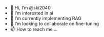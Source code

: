 - 👋 Hi, I’m @ski2040
- 👀 I’m interested in ai
- 🌱 I’m currently implementing RAG
- 💞️ I’m looking to collaborate on fine-tuning
- 📫 How to reach me ...

<!---
ski2040/ski2040 is a ✨ special ✨ repository because its `README.md` (this file) appears on your GitHub profile.
You can click the Preview link to take a look at your changes.
--->
